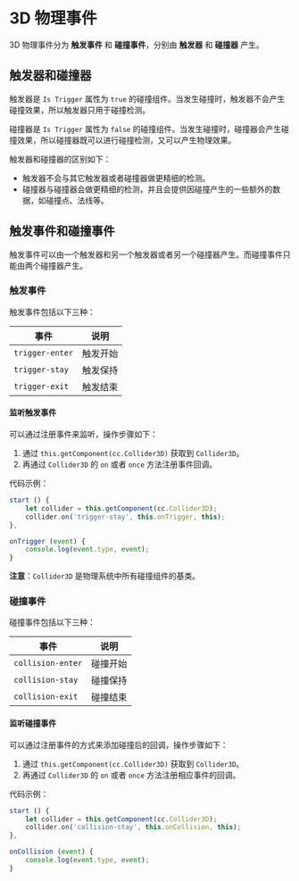 # 3D 物理事件

3D 物理事件分为 **触发事件** 和 **碰撞事件**，分别由 **触发器** 和 **碰撞器** 产生。

## 触发器和碰撞器

触发器是 `Is Trigger` 属性为 `true` 的碰撞组件。当发生碰撞时，触发器不会产生碰撞效果，所以触发器只用于碰撞检测。

碰撞器是 `Is Trigger` 属性为 `false` 的碰撞组件。当发生碰撞时，碰撞器会产生碰撞效果，所以碰撞器既可以进行碰撞检测，又可以产生物理效果。

触发器和碰撞器的区别如下：

- 触发器不会与其它触发器或者碰撞器做更精细的检测。
- 碰撞器与碰撞器会做更精细的检测，并且会提供因碰撞产生的一些额外的数据，如碰撞点、法线等。

## 触发事件和碰撞事件

触发事件可以由一个触发器和另一个触发器或者另一个碰撞器产生。而碰撞事件只能由两个碰撞器产生。

### 触发事件

触发事件包括以下三种：

| 事件             | 说明             |
| --------------- | ---------------- |
| `trigger-enter` | 触发开始          |
| `trigger-stay`  | 触发保持          |
| `trigger-exit`  | 触发结束          |

#### 监听触发事件

可以通过注册事件来监听，操作步骤如下：

1. 通过 `this.getComponent(cc.Collider3D)` 获取到 `Collider3D`。
2. 再通过 `Collider3D` 的 `on` 或者 `once` 方法注册事件回调。

代码示例：

  ```js
  start () {
      let collider = this.getComponent(cc.Collider3D);
      collider.on('trigger-stay', this.onTrigger, this);
  },

  onTrigger (event) {
      console.log(event.type, event);
  }
  ```

**注意**：`Collider3D` 是物理系统中所有碰撞组件的基类。

### 碰撞事件

碰撞事件包括以下三种：

| 事件               | 说明             |
| ----------------- | ---------------- |
| `collision-enter` | 碰撞开始          |
| `collision-stay`  | 碰撞保持          |
| `collision-exit`  | 碰撞结束          |

#### 监听碰撞事件

可以通过注册事件的方式来添加碰撞后的回调，操作步骤如下：

1. 通过 `this.getComponent(cc.Collider3D)` 获取到 `Collider3D`。
2. 再通过 `Collider3D` 的 `on` 或者 `once` 方法注册相应事件的回调。

代码示例：

  ```js
  start () {
      let collider = this.getComponent(cc.Collider3D);
      collider.on('collision-stay', this.onCollision, this);
  },

  onCollision (event) {
      console.log(event.type, event);
  }
  ```
